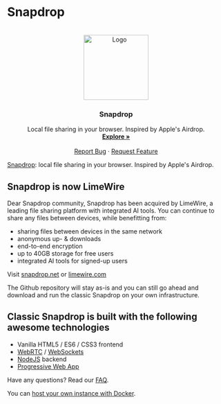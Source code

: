 # Snapdrop 

<!-- PROJECT LOGO -->
<br />
<div align="center">
  <a href="https://github.com/RobinLinus/snapdrop">
    <img src="https://onedoes.github.io/snapdrop/images/touch/chrome-splashscreen-icon-384x384.png" alt="Logo"  width="150" height="150">
  </a>
 
 
  <h3 align="center">Snapdrop</h3>

  <p align="center">
    Local file sharing in your browser. Inspired by Apple's Airdrop.
    <br />
    <a href="https://snapdrop.net"><strong>Explore  »</strong></a>
    <br />
    <br />
    <a href="https://github.com/RobinLinus/snapdrop/issues">Report Bug</a>
    ·
    <a href="https://github.com/RobinLinus/snapdrop/issues">Request Feature</a>
  </p>
</div>

[Snapdrop](https://snapdrop.net): local file sharing in your browser. Inspired by Apple's Airdrop.

## Snapdrop is now LimeWire
Dear Snapdrop community,
Snapdrop has been acquired by LimeWire, a leading file sharing platform with integrated AI tools. You can continue to share any files between devices, while benefitting from:
* sharing files between devices in the same network
* anonymous up- & downloads
* end-to-end encryption
* up to 40GB storage for free users
* integrated AI tools for signed-up users

Visit [snapdrop.net](https://snapdrop.net) or [limewire.com](https://limewire.com)

The Github repository will stay as-is and you can still go ahead and download and run the classic Snapdrop on your own infrastructure.


##  Classic Snapdrop is built with the following awesome technologies
* Vanilla HTML5 / ES6 / CSS3 frontend
* [WebRTC](http://webrtc.org/) / [WebSockets](http://www.websocket.org/)
* [NodeJS](https://nodejs.org/en/) backend
* [Progressive Web App](https://wikipedia.org/wiki/Progressive_Web_App)


Have any questions? Read our [FAQ](/docs/faq.md).

You can [host your own instance with Docker](/docs/local-dev.md).
